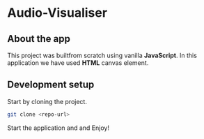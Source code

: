 # Audio-Visualiser

## About the app
This project was builtfrom scratch using vanilla **JavaScript**. In this application we have used **HTML** canvas element.

## Development setup

Start by cloning the project.

```sh
git clone <repo-url>
```
Start the application and and Enjoy!
